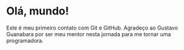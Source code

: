 # Olá, mundo!

 Este é meu primeiro contato com Git e GitHub. Agradeço ao Gustavo Guanabara por ser meu mentor nesta jornada para me tornar uma programadora.
